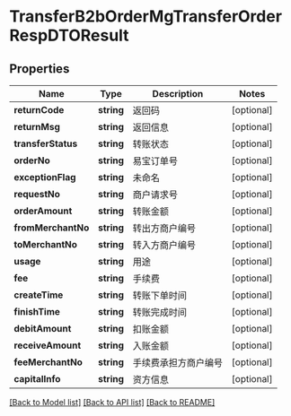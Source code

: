 # TransferB2bOrderMgTransferOrderRespDTOResult

## Properties
Name | Type | Description | Notes
------------ | ------------- | ------------- | -------------
**returnCode** | **string** | 返回码 | [optional] 
**returnMsg** | **string** | 返回信息 | [optional] 
**transferStatus** | **string** | 转账状态 | [optional] 
**orderNo** | **string** | 易宝订单号 | [optional] 
**exceptionFlag** | **string** | 未命名 | [optional] 
**requestNo** | **string** | 商户请求号 | [optional] 
**orderAmount** | **string** | 转账金额 | [optional] 
**fromMerchantNo** | **string** | 转出方商户编号 | [optional] 
**toMerchantNo** | **string** | 转入方商户编号 | [optional] 
**usage** | **string** | 用途 | [optional] 
**fee** | **string** | 手续费 | [optional] 
**createTime** | **string** | 转账下单时间 | [optional] 
**finishTime** | **string** | 转账完成时间 | [optional] 
**debitAmount** | **string** | 扣账金额 | [optional] 
**receiveAmount** | **string** | 入账金额 | [optional] 
**feeMerchantNo** | **string** | 手续费承担方商户编号 | [optional] 
**capitalInfo** | **string** | 资方信息 | [optional] 

[[Back to Model list]](../README.md#documentation-for-models) [[Back to API list]](../README.md#documentation-for-api-endpoints) [[Back to README]](../README.md)


